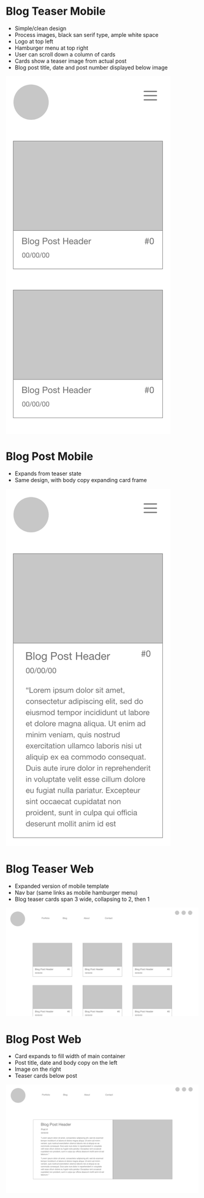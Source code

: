 # Blog Teaser Mobile
- Simple/clean design
- Process images, black san serif type, ample white space
- Logo at top left
- Hamburger menu at top right
- User can scroll down a column of cards
- Cards show a teaser image from actual post
- Blog post title, date and post number displayed below image

![Blog Teaser Mobile](images/wireframes/blog-teaser-wireframe-mobile.png)  

# Blog Post Mobile
- Expands from teaser state
- Same design, with body copy expanding card frame

![Blog Post Mobile](images/wireframes/blog-wireframe-mobile.png)  

# Blog Teaser Web
- Expanded version of mobile template
- Nav bar (same links as mobile hamburger menu)
- Blog teaser cards span 3 wide, collapsing to 2, then 1

![Blog Teaser Web](images/wireframes/blog-teaser-wireframe-web.png)  

# Blog Post Web
- Card expands to fill width of main container
- Post title, date and body copy on the left
- Image on the right
- Teaser cards below post

![Blog Post Web](images/wireframes/blog-wireframe-web.png)  
